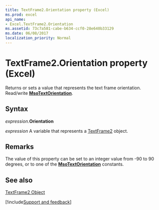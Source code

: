 ```yaml
---
title: TextFrame2.Orientation property (Excel)
ms.prod: excel
api_name:
- Excel.TextFrame2.Orientation
ms.assetid: 73c7a581-cabe-b634-ccf0-28e640b33129
ms.date: 06/08/2017
localization_priority: Normal
---
```



# TextFrame2.Orientation property (Excel)

Returns or sets a value that represents the text frame orientation. Read/write **[MsoTextOrientation](Office.MsoTextOrientation.md)**.


## Syntax

_expression_.**Orientation**

_expression_ A variable that represents a [TextFrame2](Excel.TextFrame2.md) object.


## Remarks

The value of this property can be set to an integer value from -90 to 90 degrees, or to one of the **[MsoTextOrientation](Office.MsoTextOrientation.md)** constants.


## See also


[TextFrame2 Object](Excel.TextFrame2.md)

[!include[Support and feedback](~/includes/feedback-boilerplate.md)]